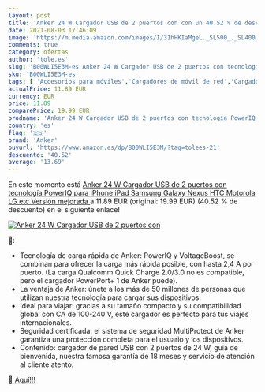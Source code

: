 ```yaml
---
layout: post
title: 'Anker 24 W Cargador USB de 2 puertos con con un 40.52 % de descuento'
date: 2021-08-03 17:46:09
image: 'https://m.media-amazon.com/images/I/31hHKIaMgeL._SL500_._SL400_.jpg'
comments: true
category: ofertas
author: 'tole.es'
slug: 'B00WLI5E3M-es Anker 24 W Cargador USB de 2 puertos con tecnología...'
sku: 'B00WLI5E3M-es'
tags: [ 'Accesorios para móviles','Cargadores de móvil de red','Cargadores para móviles','Comunicación móvil y accesorios','Electrónica','anker','ipad','iphone', ]
actualPrice: 11.89 EUR
currency: EUR
price: 11.89
comparePrice: 19.99 EUR
prodname: 'Anker 24 W Cargador USB de 2 puertos con tecnología PowerIQ para iPhone  iPad  Samsung Galaxy  Nexus  HTC  Motorola  LG  etc  Versión mejorada '
country: 'es'
flag: '🇪🇸'
brand: 'Anker'
buyurl: 'https://www.amazon.es/dp/B00WLI5E3M/?tag=tolees-21'
descuento: '40.52'
average: '13.69'
---
```


En este momento está [Anker 24 W Cargador USB de 2 puertos con tecnología PowerIQ para iPhone  iPad  Samsung Galaxy  Nexus  HTC  Motorola  LG  etc  Versión mejorada ](https://www.amazon.es/dp/B00WLI5E3M/?tag=tolees-21) a 11.89 EUR (original: 19.99 EUR) (40.52 %  de descuento) en el siguiente enlace!

[![Anker 24 W Cargador USB de 2 puertos con](https://m.media-amazon.com/images/I/31hHKIaMgeL._SL500_._SL400_.jpg)](https://www.amazon.es/dp/B00WLI5E3M/?tag=tolees-21)

🔎:

- Tecnología de carga rápida de Anker: PowerIQ y VoltageBoost, se combinan para ofrecer la carga más rápida posible, con hasta 2,4 A por puerto. (La carga Qualcomm Quick Charge 2.0/3.0 no es compatible, pero el cargador PowerPort+ 1 de Anker puede).
- La ventaja de Anker: únete a los más de 50 millones de personas que utilizan nuestra tecnología para cargar sus dispositivos.
- Ideal para viajar: gracias a su tamaño compacto y su compatibilidad global con CA de 100-240 V, este cargador es perfecto para tus viajes internacionales.
- Seguridad certificada: el sistema de seguridad MultiProtect de Anker garantiza una protección completa para el usuario y los dispositivos.
- Contenido: cargador de pared USB con 2 puertos de 24 W, guía de bienvenida, nuestra famosa garantía de 18 meses y servicio de atención al cliente atento.

[🛒 Aquí!!!](https://www.amazon.es/dp/B00WLI5E3M/?tag=tolees-21)

